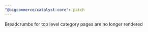 ```yaml
---
"@bigcommerce/catalyst-core": patch
---
```


Breadcrumbs for top level category pages are no longer rendered
